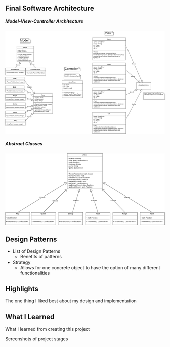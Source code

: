## Final Software Architecture

##### Model-View-Controller Architecture

![MVC Class Diagram](images/ClassDiagram.png)

##### Abstract Classes

![Pieces UML Diagram](images/PiecesUML.png)

## Design Patterns

* List of Design Patterns
    * Benefits of patterns
* Strategy
    * Allows for one concrete object to have the option of many different functionalities

## Highlights

The one thing I liked best about my design and implementation

## What I Learned

What I learned from creating this project

Screenshots of project stages
